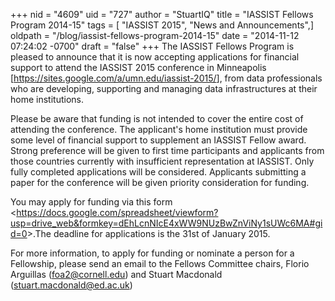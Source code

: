 +++
nid = "4609"
uid = "727"
author = "StuartIQ"
title = "IASSIST Fellows Program 2014-15"
tags = [ "IASSIST 2015", "News and Announcements",]
oldpath = "/blog/iassist-fellows-program-2014-15"
date = "2014-11-12 07:24:02 -0700"
draft = "false"
+++
The IASSIST Fellows Program is pleased to announce that it is now
accepting applications for financial support to attend the IASSIST 2015
conference in Minneapolis
[<https://sites.google.com/a/umn.edu/iassist-2015/>], from data
professionals who are developing, supporting and managing data
infrastructures at their home institutions.

Please be aware that funding is not intended to cover the entire cost of
attending the conference. The applicant's home institution must provide
some level of financial support to supplement an IASSIST Fellow award.
Strong preference will be given to first time participants and
applicants from those countries currently with insufficient
representation at IASSIST. Only fully completed applications will be
considered. Applicants submitting a paper for the conference will be
given priority consideration for funding.

You may apply for funding via this form
<<https://docs.google.com/spreadsheet/viewform?usp=drive_web&formkey=dEhLcnNIcE4xWW9NUzBwZnViNy1sUWc6MA#gid=0>>.The
deadline for applications is the 31st of January 2015.

For more information, to apply for funding or nominate a person for a
Fellowship, please send an email to the Fellows Committee chairs, Florio
Arguillas (<foa2@cornell.edu>) and Stuart Macdonald
(<stuart.macdonald@ed.ac.uk>)
